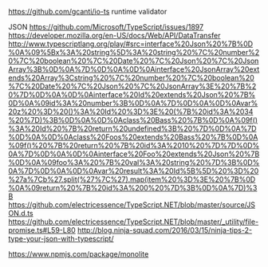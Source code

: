 https://github.com/gcanti/io-ts runtime validator


JSON
https://github.com/Microsoft/TypeScript/issues/1897
https://developer.mozilla.org/en-US/docs/Web/API/DataTransfer
http://www.typescriptlang.org/play/#src=interface%20Json%20%7B%0D%0A%09%5Bx%3A%20string%5D%3A%20string%20%7C%20number%20%7C%20boolean%20%7C%20Date%20%7C%20Json%20%7C%20JsonArray%3B%0D%0A%7D%0D%0A%0D%0Ainterface%20JsonArray%20extends%20Array%3Cstring%20%7C%20number%20%7C%20boolean%20%7C%20Date%20%7C%20Json%20%7C%20JsonArray%3E%20%7B%20%7D%0D%0A%0D%0Ainterface%20Id%20extends%20Json%20%7B%0D%0A%09id%3A%20number%3B%0D%0A%7D%0D%0A%0D%0Avar%20z%20%3D%20()%3A%20Id%20%3D%3E%20(%7B%20id%3A%2034%20%7D)%3B%0D%0A%0D%0Aclass%20Bass%20%7B%0D%0A%09f()%3A%20Id%20%7B%20return%20undefined%3B%20%7D%0D%0A%7D%0D%0A%0D%0Aclass%20Foos%20extends%20Bass%20%7B%0D%0A%09f()%20%7B%20return%20%7B%20id%3A%2010%20%7D%7D%0D%0A%7D%0D%0A%0D%0Ainterface%20Foo%20extends%20Json%20%7B%0D%0A%09foo%3A%20%7B%20val%3A%20string%20%7D%3B%0D%0A%7D%0D%0A%0D%0Avar%20result%3A%20Id%5B%5D%20%3D%20%27a%7Cb%27.split(%27%7C%27).map(item%20%3D%3E%20%7B%0D%0A%09return%20%7B%20id%3A%200%20%7D%3B%0D%0A%7D)%3B
https://github.com/electricessence/TypeScript.NET/blob/master/source/JSON.d.ts
https://github.com/electricessence/TypeScript.NET/blob/master/_utility/file-promise.ts#L59-L80
http://blog.ninja-squad.com/2016/03/15/ninja-tips-2-type-your-json-with-typescript/



https://www.npmjs.com/package/monolite
